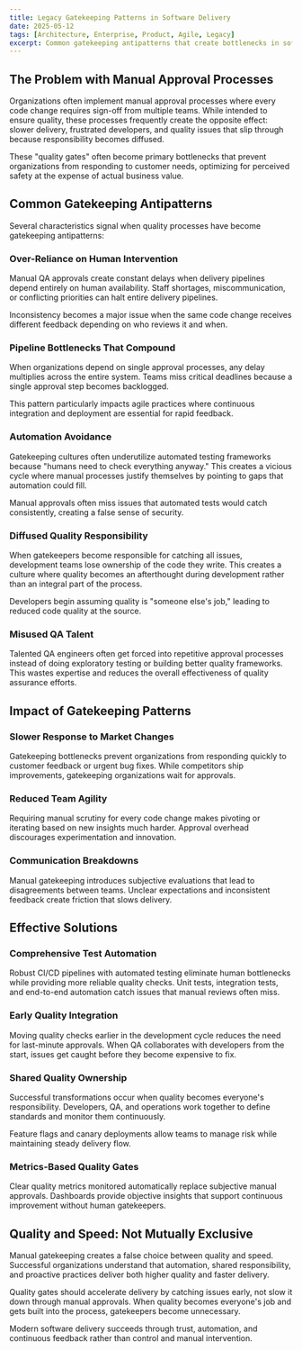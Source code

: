 ```yaml
---
title: Legacy Gatekeeping Patterns in Software Delivery
date: 2025-05-12
tags: [Architecture, Enterprise, Product, Agile, Legacy]
excerpt: Common gatekeeping antipatterns that create bottlenecks in software delivery and proven approaches to transform them into enablement practices.
---
```


## The Problem with Manual Approval Processes

Organizations often implement manual approval processes where every code change requires sign-off from multiple teams. While intended to ensure quality, these processes frequently create the opposite effect: slower delivery, frustrated developers, and quality issues that slip through because responsibility becomes diffused.

These "quality gates" often become primary bottlenecks that prevent organizations from responding to customer needs, optimizing for perceived safety at the expense of actual business value.

## Common Gatekeeping Antipatterns

Several characteristics signal when quality processes have become gatekeeping antipatterns:

### Over-Reliance on Human Intervention

Manual QA approvals create constant delays when delivery pipelines depend entirely on human availability. Staff shortages, miscommunication, or conflicting priorities can halt entire delivery pipelines.

Inconsistency becomes a major issue when the same code change receives different feedback depending on who reviews it and when.

### Pipeline Bottlenecks That Compound

When organizations depend on single approval processes, any delay multiplies across the entire system. Teams miss critical deadlines because a single approval step becomes backlogged.

This pattern particularly impacts agile practices where continuous integration and deployment are essential for rapid feedback.

### Automation Avoidance

Gatekeeping cultures often underutilize automated testing frameworks because "humans need to check everything anyway." This creates a vicious cycle where manual processes justify themselves by pointing to gaps that automation could fill.

Manual approvals often miss issues that automated tests would catch consistently, creating a false sense of security.

### Diffused Quality Responsibility

When gatekeepers become responsible for catching all issues, development teams lose ownership of the code they write. This creates a culture where quality becomes an afterthought during development rather than an integral part of the process.

Developers begin assuming quality is "someone else's job," leading to reduced code quality at the source.

### Misused QA Talent

Talented QA engineers often get forced into repetitive approval processes instead of doing exploratory testing or building better quality frameworks. This wastes expertise and reduces the overall effectiveness of quality assurance efforts.

## Impact of Gatekeeping Patterns

### Slower Response to Market Changes

Gatekeeping bottlenecks prevent organizations from responding quickly to customer feedback or urgent bug fixes. While competitors ship improvements, gatekeeping organizations wait for approvals.

### Reduced Team Agility

Requiring manual scrutiny for every code change makes pivoting or iterating based on new insights much harder. Approval overhead discourages experimentation and innovation.

### Communication Breakdowns

Manual gatekeeping introduces subjective evaluations that lead to disagreements between teams. Unclear expectations and inconsistent feedback create friction that slows delivery.

## Effective Solutions

### Comprehensive Test Automation

Robust CI/CD pipelines with automated testing eliminate human bottlenecks while providing more reliable quality checks. Unit tests, integration tests, and end-to-end automation catch issues that manual reviews often miss.

### Early Quality Integration

Moving quality checks earlier in the development cycle reduces the need for last-minute approvals. When QA collaborates with developers from the start, issues get caught before they become expensive to fix.

### Shared Quality Ownership

Successful transformations occur when quality becomes everyone's responsibility. Developers, QA, and operations work together to define standards and monitor them continuously.

Feature flags and canary deployments allow teams to manage risk while maintaining steady delivery flow.

### Metrics-Based Quality Gates

Clear quality metrics monitored automatically replace subjective manual approvals. Dashboards provide objective insights that support continuous improvement without human gatekeepers.

## Quality and Speed: Not Mutually Exclusive

Manual gatekeeping creates a false choice between quality and speed. Successful organizations understand that automation, shared responsibility, and proactive practices deliver both higher quality and faster delivery.

Quality gates should accelerate delivery by catching issues early, not slow it down through manual approvals. When quality becomes everyone's job and gets built into the process, gatekeepers become unnecessary.

Modern software delivery succeeds through trust, automation, and continuous feedback rather than control and manual intervention.